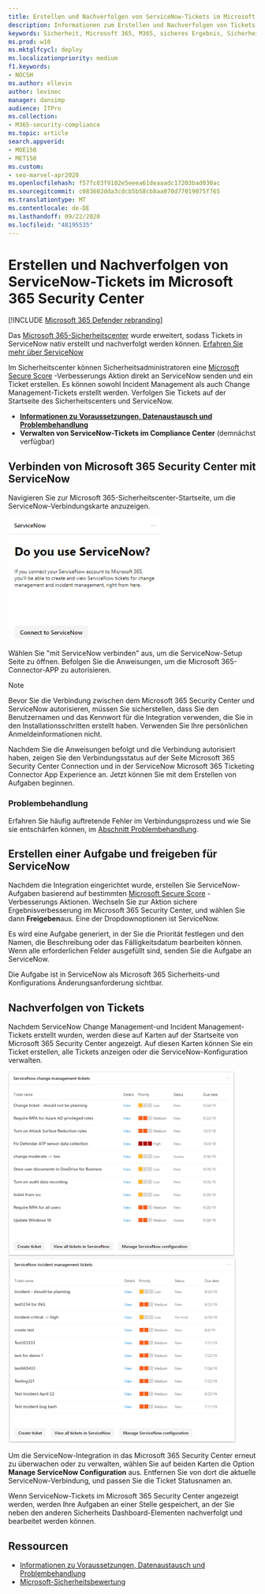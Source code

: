 ```yaml
---
title: Erstellen und Nachverfolgen von ServiceNow-Tickets im Microsoft 365 Security Center
description: Informationen zum Erstellen und Nachverfolgen von Tickets in ServiceNow im Microsoft 365 Security Center.
keywords: Sicherheit, Microsoft 365, M365, sicheres Ergebnis, Sicherheitscenter, ServiceNow, Tickets, Aufgaben
ms.prod: w10
ms.mktglfcycl: deploy
ms.localizationpriority: medium
f1.keywords:
- NOCSH
ms.author: ellevin
author: levinec
manager: dansimp
audience: ITPro
ms.collection:
- M365-security-compliance
ms.topic: article
search.appverid:
- MOE150
- MET150
ms.custom:
- seo-marvel-apr2020
ms.openlocfilehash: f57fc83f9102e5eeea61deaaadc17203bad030ac
ms.sourcegitcommit: c083602dda3cdcb5b58cb8aa070d77019075f765
ms.translationtype: MT
ms.contentlocale: de-DE
ms.lasthandoff: 09/22/2020
ms.locfileid: "48195535"
---
```

# <a name="create-and-track-servicenow-tickets-in-the-microsoft-365-security-center"></a>Erstellen und Nachverfolgen von ServiceNow-Tickets im Microsoft 365 Security Center

[!INCLUDE [Microsoft 365 Defender rebranding](../includes/microsoft-defender.md)]


Das [Microsoft 365-Sicherheitscenter](overview-security-center.md) wurde erweitert, sodass Tickets in ServiceNow nativ erstellt und nachverfolgt werden können. [Erfahren Sie mehr über ServiceNow](https://www.servicenow.com/)

Im Sicherheitscenter können Sicherheitsadministratoren eine [Microsoft Secure Score](microsoft-secure-score.md) -Verbesserungs Aktion direkt an ServiceNow senden und ein Ticket erstellen. Es können sowohl Incident Management als auch Change Management-Tickets erstellt werden. Verfolgen Sie Tickets auf der Startseite des Sicherheitscenters und ServiceNow.

- [**Informationen zu Voraussetzungen, Datenaustausch und Problembehandlung**](tickets.md)
- **Verwalten von ServiceNow-Tickets im Compliance Center** (demnächst verfügbar)

## <a name="connect-microsoft-365-security-center-to-servicenow"></a>Verbinden von Microsoft 365 Security Center mit ServiceNow

Navigieren Sie zur Microsoft 365-Sicherheitscenter-Startseite, um die ServiceNow-Verbindungskarte anzuzeigen.

![Verwenden Sie ServiceNow](../../media/do-you-use-servicenow-250.png)

Wählen Sie "mit ServiceNow verbinden" aus, um die ServiceNow-Setup Seite zu öffnen. Befolgen Sie die Anweisungen, um die Microsoft 365-Connector-APP zu autorisieren.

> [!NOTE]
> Bevor Sie die Verbindung zwischen dem Microsoft 365 Security Center und ServiceNow autorisieren, müssen Sie sicherstellen, dass Sie den Benutzernamen und das Kennwort für die Integration verwenden, die Sie in den Installationsschritten erstellt haben. Verwenden Sie Ihre persönlichen Anmeldeinformationen nicht.

Nachdem Sie die Anweisungen befolgt und die Verbindung autorisiert haben, zeigen Sie den Verbindungsstatus auf der Seite Microsoft 365 Security Center Connection und in der ServiceNow Microsoft 365 Ticketing Connector App Experience an. Jetzt können Sie mit dem Erstellen von Aufgaben beginnen.

### <a name="troubleshooting"></a>Problembehandlung

Erfahren Sie häufig auftretende Fehler im Verbindungsprozess und wie Sie sie entschärfen können, im [Abschnitt Problembehandlung](tickets.md#troubleshooting).

## <a name="create-a-task-and-share-it-to-servicenow"></a>Erstellen einer Aufgabe und freigeben für ServiceNow

Nachdem die Integration eingerichtet wurde, erstellen Sie ServiceNow-Aufgaben basierend auf bestimmten [Microsoft Secure Score](microsoft-secure-score.md) -Verbesserungs Aktionen. Wechseln Sie zur Aktion sichere Ergebnisverbesserung im Microsoft 365 Security Center, und wählen Sie dann **Freigeben**aus. Eine der Dropdownoptionen ist ServiceNow.

Es wird eine Aufgabe generiert, in der Sie die Priorität festlegen und den Namen, die Beschreibung oder das Fälligkeitsdatum bearbeiten können. Wenn alle erforderlichen Felder ausgefüllt sind, senden Sie die Aufgabe an ServiceNow.

Die Aufgabe ist in ServiceNow als Microsoft 365 Sicherheits-und Konfigurations Änderungsanforderung sichtbar.

## <a name="track-tickets"></a>Nachverfolgen von Tickets

Nachdem ServiceNow Change Management-und Incident Management-Tickets erstellt wurden, werden diese auf Karten auf der Startseite von Microsoft 365 Security Center angezeigt. Auf diesen Karten können Sie ein Ticket erstellen, alle Tickets anzeigen oder die ServiceNow-Konfiguration verwalten.

![ServiceNow Change Management-Tickets](../../media/change-management-375.png)  ![ServiceNow Incident Management Tickets](../../media/incident-management-375.png)

Um die ServiceNow-Integration in das Microsoft 365 Security Center erneut zu überwachen oder zu verwalten, wählen Sie auf beiden Karten die Option **Manage ServiceNow Configuration** aus. Entfernen Sie von dort die aktuelle ServiceNow-Verbindung, und passen Sie die Ticket Statusnamen an.

Wenn ServiceNow-Tickets im Microsoft 365 Security Center angezeigt werden, werden Ihre Aufgaben an einer Stelle gespeichert, an der Sie neben den anderen Sicherheits Dashboard-Elementen nachverfolgt und bearbeitet werden können.

## <a name="resources"></a>Ressourcen

- [Informationen zu Voraussetzungen, Datenaustausch und Problembehandlung](tickets.md)
- [Microsoft-Sicherheitsbewertung](microsoft-secure-score.md)
